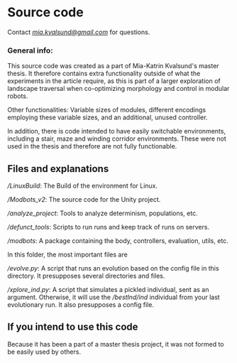 # Source code

Contact *mia.kvalsund@gmail.com* for questions.  

### General info:

This source code was created as a part of Mia-Katrin Kvalsund's master thesis.
It therefore contains extra functionality outside of what the experiments in the
article require, as this is part of a larger exploration of landscape traversal
when co-optimizing morphology and control in modular robots.

Other functionalities: Variable sizes of modules, different encodings employing
these variable sizes, and an additional, unused controller.

In addition, there is code intended to have easily switchable
environments, including a stair, maze and winding corridor environments. These
were not used in the thesis and therefore are not fully functionable.

## Files and explanations

*/LinuxBuild*: The Build of the environment for Linux.

*/Modbots_v2*: The source code for the Unity project.

*/analyze_project*: Tools to analyze determinism, populations, etc.

*/defunct_tools*: Scripts to run runs and keep track of runs on servers.

*/modbots*: A package containing the body, controllers, evaluation, utils, etc.

In this folder, the most important files are

*/evolve.py*: A script that runs an evolution based on the config file in this directory.
It presupposes several directories and files.

*/xplore_ind.py*: A script that simulates a pickled individual, sent as an argument. Otherwise,
it will use the */bestInd/ind* individual from your last evolutionary run. It also presupposes
a config file.

## If you intend to use this code

Because it has been a part of a master thesis project, it was not formed to be easily
used by others.
